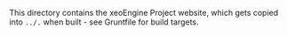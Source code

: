 This directory contains the xeoEngine Project website, which gets copied into ````../.```` when built - see Gruntfile for build targets. 
